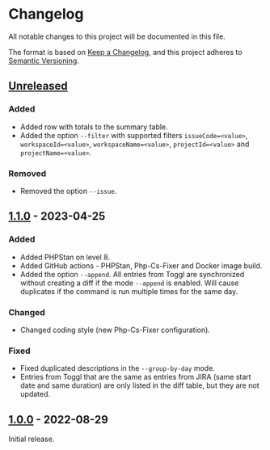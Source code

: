 # Changelog

All notable changes to this project will be documented in this file.

The format is based on [Keep a Changelog](https://keepachangelog.com/en/1.0.0/),
and this project adheres to [Semantic Versioning](https://semver.org/spec/v2.0.0.html).

## [Unreleased]

### Added

- Added row with totals to the summary table.
- Added the option `--filter` with supported filters `issueCode=<value>`, `workspaceId=<value>`, `workspaceName=<value>`, `projectId=<value>` and `projectName=<value>`.

### Removed

- Removed the option `--issue`.

## [1.1.0] - 2023-04-25

### Added

- Added PHPStan on level 8.
- Added GitHub actions - PHPStan, Php-Cs-Fixer and Docker image build.
- Added the option `--append`. All entries from Toggl are synchronized without creating a diff if the mode `--append` is enabled. Will cause duplicates if the command is run multiple times for the same day.

### Changed

- Changed coding style (new Php-Cs-Fixer configuration).

### Fixed

- Fixed duplicated descriptions in the `--group-by-day` mode.
- Entries from Toggl that are the same as entries from JIRA (same start date and same duration) are only listed in the diff table, but they are not updated.

## [1.0.0] - 2022-08-29

Initial release.

[unreleased]: https://github.com/68publishers/toggl-to-jira/compare/v1.1.0...main
[1.1.0]: https://github.com/68publishers/toggl-to-jira/compare/v1.0.0...v1.1.0
[1.0.0]: https://github.com/68publishers/toggl-to-jira/commits/v1.0.0
